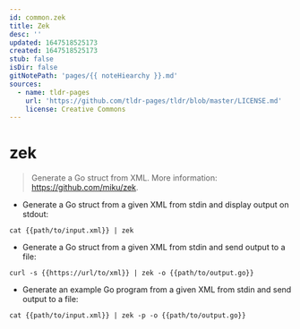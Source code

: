 ```yaml
---
id: common.zek
title: Zek
desc: ''
updated: 1647518525173
created: 1647518525173
stub: false
isDir: false
gitNotePath: 'pages/{{ noteHiearchy }}.md'
sources:
  - name: tldr-pages
    url: 'https://github.com/tldr-pages/tldr/blob/master/LICENSE.md'
    license: Creative Commons
---
```

# zek

> Generate a Go struct from XML.
> More information: <https://github.com/miku/zek>.

- Generate a Go struct from a given XML from stdin and display output on stdout:

`cat {{path/to/input.xml}} | zek`

- Generate a Go struct from a given XML from stdin and send output to a file:

`curl -s {{https://url/to/xml}} | zek -o {{path/to/output.go}}`

- Generate an example Go program from a given XML from stdin and send output to a file:

`cat {{path/to/input.xml}} | zek -p -o {{path/to/output.go}}`

